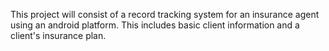 This project will consist of a record tracking system for an insurance agent using an android platform. This includes basic client information and a client's insurance plan.